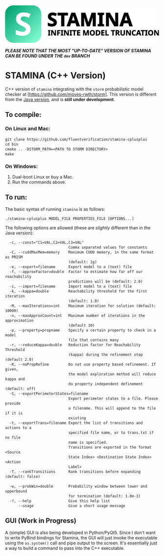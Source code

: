 ![stamina-logo](doc/staminaLogo.png)

***PLEASE NOTE THAT THE MOST "UP-TO-DATE" VERSION OF STAMINA CAN BE FOUND UNDER THE `dev` BRANCH***

# STAMINA (C++ Version)

C++ version of `stamina` integrating with the `storm` probabilistic model checker at [https://github.com/moves-rwth/storm]. This version is different from the [Java version](https://github.com/fluentverification/stamina ), and is **still under development**.

## To compile:
### On Linux and Mac:
```
git clone https://github.com/fluentverification/stamina-cplusplus
cd bin
cmake .. -DSTORM_PATH=<PATH TO STORM DIRECTORY>
make
```

### On Windows:
1. Dual-boot Linux or buy a Mac.
2. Run the commands above.

## To run:
The basic syntax of running `stamina` is as follows:
```
./stamina-cplusplus MODEL_FILE PROPERTIES_FILE [OPTIONS...]
```
The following options are allowed (these are *slightly* different than in the Java version):
```
  -c, --const="C1=VAL,C2=VAL,C3=VAL"
                             Comma separated values for constants
  -C, --cuddMaxMem=memory    Maximum CUDD memory, in the same format as PRISM
                             (default: 1g)
  -e, --export=filename      Export model to a (text) file
  -f, --approxFactor=double  Factor to estimate how far off our reachability
                             predictions will be (default: 2.0)
  -i, --import=filename      Import model to a (text) file
  -k, --kappa=double         Reachability threshold for the first iteration
                             (default: 1.0)
  -M, --maxIterations=int    Maximum iteration for solution (default: 10000)
  -n, --maxApproxCount=int   Maximum number of iterations in the approximation
                             (default 10)
  -p, --property=propname    Specify a certain property to check in a model
                             file that contains many
  -r, --reduceKappa=double   Reduction factor for Reachability Threshold
                             (kappa) during the refinement step (default 2.0)
  -R, --noPropRefine         Do not use property based refinement. If given,
                             the model exploration method will reduce kappa and
                             do property independent definement (default: off)
  -S, --exportPerimeterStates=filename
                             Export perimeter states to a file. Please provide
                             a filename. This will append to the file if it is
                             existing
  -t, --exportTrans=filename Export the list of transitions and actions to a
                             specified file name, or to trans.txt if no file
                             name is specified.
                             Transitions are exported in the format <Source
                             State Index> <Destination State Index> <Action
                             Label>
  -T, --rankTransitions      Rank transitions before expanding (default: false)
                            
  -w, --probWin=double       Probability window between lower and upperbound
                             for termination (default: 1.0e-3)
  -?, --help                 Give this help list
      --usage                Give a short usage message
```

## GUI (Work in Progress)

A (simple) GUI is also being developed in Python/PyQt5. Since I don't want to write PyBind bindings for Stamina, the GUI will just invoke the executable using the `os.system()` call and pipe output to the screen. It's essentially just a way to build a command to pass into the C++ executable.
